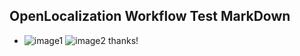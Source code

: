 ## OpenLocalization Workflow Test MarkDown
* ![image1](.\5171e92b-777e-4e23-b967-1fe197d60df1.PNG)   ![image2](.\9bdb57d9-c187-437e-a5c3-8b1e3fd2abef.png) 
thanks!